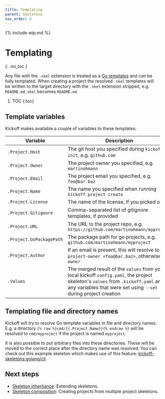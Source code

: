 ```yaml
---
title: Templating
parent: Skeletons
nav_order: 4
---
```


{% include wip.md %}

# Templating
{: .no_toc }

Any file with the `.skel` extension is treated as a [Go
templates](https://golang.org/pkg/text/template/) and can be fully templated.
When creating a project the resolved `.skel` templates will be written to the
target directory with the `.skel` extension stripped, e.g. `README.md.skel`
becomes `README.md`.

1. TOC
{:toc}

## Template variables

Kickoff makes available a couple of variables to these templates:

| Variable                 | Description                                                                                                                                                                                         |
| ---                      | ---                                                                                                                                                                                                 |
| `.Project.Host`          | The git host you specified during `kickoff init`, e.g. `github.com`                                                                                                                                 |
| `.Project.Owner`         | The project owner you specified, e.g. `martinohmann`                                                                                                                                                |
| `.Project.Email`         | The project email you specified, e.g. `foo@bar.baz`                                                                                                                                                 |
| `.Project.Name`          | The name you specified when running `kickoff project create`                                                                                                                                        |
| `.Project.License`       | The name of the license, if you picked one                                                                                                                                                          |
| `.Project.Gitignore`     | Comma-separated list of gitignore templates, if provided                                                                                                                                            |
| `.Project.URL`           | The URL to the project repo, e.g. `https://github.com/martinohmann/myproject`                                                                                                                       |
| `.Project.GoPackagePath` | The package path for go projects, e.g. `github.com/martinohmann/myproject`                                                                                                                          |
| `.Project.Author`        | If an email is present, this will resolve to `project-owner <foo@bar.baz>`, otherwise just `owner`                                                                                                  |
| `.Values`                | The merged result of the `values` from your local kickoff `config.yaml`, the project skeleton's `values` from `.kickoff.yaml` and any variables that were set using `--set` during project creation |

## Templating file and directory names

Kickoff will try to resolve Go template variables in file and directory names.
E.g. a directory `{% raw %}cmd/{{.Project.Name}}{% endraw %}` will be resolved to `cmd/myproject` if
the project is named `myproject`.

It is also possible to put arbitrary files
into these directories. These will be moved to the correct place after the
directory name was resolved. You can check out this example skeleton which
makes use of this feature:
[kickoff-skeletons:golang/cli](https://github.com/martinohmann/kickoff-skeletons/tree/master/skeletons/golang/cli).

## Next steps

* [Skeleton inheritance](inheritance): Extending skeletons.
* [Skeleton composition](composition): Creating projects from multiple project skeletons.
